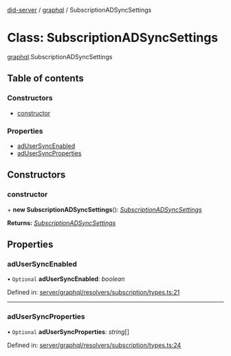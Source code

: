 [did-server](../README.md) / [graphql](../modules/graphql.md) / SubscriptionADSyncSettings

# Class: SubscriptionADSyncSettings

[graphql](../modules/graphql.md).SubscriptionADSyncSettings

## Table of contents

### Constructors

- [constructor](graphql.subscriptionadsyncsettings.md#constructor)

### Properties

- [adUserSyncEnabled](graphql.subscriptionadsyncsettings.md#adusersyncenabled)
- [adUserSyncProperties](graphql.subscriptionadsyncsettings.md#adusersyncproperties)

## Constructors

### constructor

\+ **new SubscriptionADSyncSettings**(): [*SubscriptionADSyncSettings*](graphql.subscriptionadsyncsettings.md)

**Returns:** [*SubscriptionADSyncSettings*](graphql.subscriptionadsyncsettings.md)

## Properties

### adUserSyncEnabled

• `Optional` **adUserSyncEnabled**: *boolean*

Defined in: [server/graphql/resolvers/subscription/types.ts:21](https://github.com/Puzzlepart/did/blob/45604452/server/graphql/resolvers/subscription/types.ts#L21)

___

### adUserSyncProperties

• `Optional` **adUserSyncProperties**: *string*[]

Defined in: [server/graphql/resolvers/subscription/types.ts:24](https://github.com/Puzzlepart/did/blob/45604452/server/graphql/resolvers/subscription/types.ts#L24)
